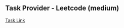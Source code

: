 ## Task Provider - Leetcode (medium)

[Task Link](https://leetcode.com/problems/longest-zigzag-path-in-a-binary-tree/description/?envType=study-plan-v2&envId=leetcode-75)